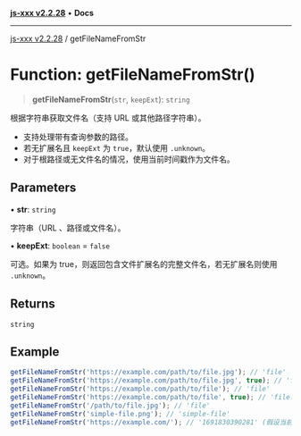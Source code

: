 [**js-xxx v2.2.28**](../README.md) • **Docs**

***

[js-xxx v2.2.28](../README.md) / getFileNameFromStr

# Function: getFileNameFromStr()

> **getFileNameFromStr**(`str`, `keepExt`): `string`

根据字符串获取文件名（支持 URL 或其他路径字符串）。
- 支持处理带有查询参数的路径。
- 若无扩展名且 `keepExt` 为 `true`，默认使用 `.unknown`。
- 对于根路径或无文件名的情况，使用当前时间戳作为文件名。

## Parameters

• **str**: `string`

字符串（URL 、路径或文件名）。

• **keepExt**: `boolean` = `false`

可选。如果为 true，则返回包含文件扩展名的完整文件名，若无扩展名则使用 `.unknown`。

## Returns

`string`

## Example

```ts
getFileNameFromStr('https://example.com/path/to/file.jpg'); // 'file'
getFileNameFromStr('https://example.com/path/to/file.jpg', true); // 'file.jpg'
getFileNameFromStr('https://example.com/path/to/file'); // 'file'
getFileNameFromStr('https://example.com/path/to/file', true); // 'file.unknown'
getFileNameFromStr('/path/to/file.jpg'); // 'file'
getFileNameFromStr('simple-file.png'); // 'simple-file'
getFileNameFromStr('https://example.com/'); // '1691830390281' (假设当前时间为 1691830390281)
```
